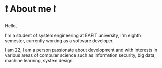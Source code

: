 # :exclamation: About me :exclamation:

Hello,

I'm  a student of system engineering at EAFIT university, I'm eighth semester, currently working as a software developer.

I am 22, I am a person passionate about development and with interests in various areas of computer science such as information security, big data, machine learning, system design.